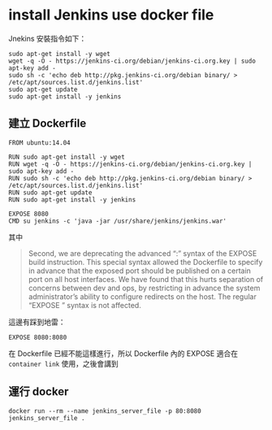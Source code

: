 install Jenkins use docker file
===============================

Jnekins 安裝指令如下：

```
sudo apt-get install -y wget
wget -q -O - https://jenkins-ci.org/debian/jenkins-ci.org.key | sudo apt-key add -
sudo sh -c 'echo deb http://pkg.jenkins-ci.org/debian binary/ > /etc/apt/sources.list.d/jenkins.list'
sudo apt-get update
sudo apt-get install -y jenkins
```

建立 Dockerfile
---------------

```
FROM ubuntu:14.04

RUN sudo apt-get install -y wget
RUN wget -q -O - https://jenkins-ci.org/debian/jenkins-ci.org.key | sudo apt-key add -
RUN sudo sh -c 'echo deb http://pkg.jenkins-ci.org/debian binary/ > /etc/apt/sources.list.d/jenkins.list'
RUN sudo apt-get update
RUN sudo apt-get install -y jenkins

EXPOSE 8080
CMD su jenkins -c 'java -jar /usr/share/jenkins/jenkins.war'
```

其中

> Second, we are deprecating the advanced “<public>:<private>” syntax of the EXPOSE build instruction. This special syntax allowed the Dockerfile to specify in advance that the exposed port should be published on a certain port on all host interfaces. We have found that this hurts separation of concerns between dev and ops, by restricting in advance the system administrator’s ability to configure redirects on the host. The regular “EXPOSE <private>” syntax is not affected.

這邊有踩到地雷：

`EXPOSE 8080:8080`

在 Dockerfile 已經不能這樣進行，所以 Dockerfile 內的 EXPOSE 適合在 `container link` 使用，之後會講到

運行 docker
-----------

```
docker run --rm --name jenkins_server_file -p 80:8080 jenkins_server_file .
```
